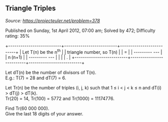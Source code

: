 Triangle Triples
----------------

*Source: https://projecteuler.net/problem=378*

Published on Sunday, 1st April 2012, 07:00 am; Solved by 472; Difficulty
rating: 35%

+--------------------------+--------------------------+--------------------------+
| Let T(n) be the n<sup>th</sup>    |
| triangle number, so T(n) |
| =                        |
|   --------- ---          |
|   n (n+1)                |
|   --------- ---          |
|                          |
| .                        |
+--------------------------+--------------------------+--------------------------+

Let dT(n) be the number of divisors of T(n).\
 E.g.: T(7) = 28 and dT(7) = 6.

Let Tr(n) be the number of triples (i, j, k) such that 1 ≤ i \< j \< k ≤
n and dT(i) \> dT(j) \> dT(k).\
 Tr(20) = 14, Tr(100) = 5772 and Tr(1000) = 11174776.

Find Tr(60 000 000).\
 Give the last 18 digits of your answer.
